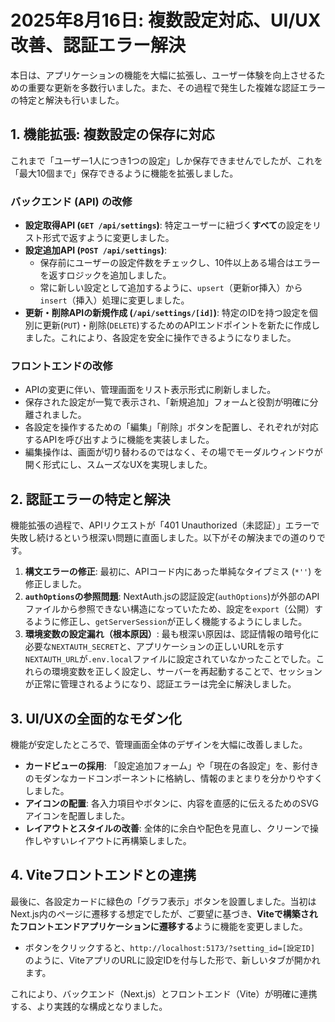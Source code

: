 # 2025年8月16日: 複数設定対応、UI/UX改善、認証エラー解決

本日は、アプリケーションの機能を大幅に拡張し、ユーザー体験を向上させるための重要な更新を多数行いました。また、その過程で発生した複雑な認証エラーの特定と解決も行いました。

## 1. 機能拡張: 複数設定の保存に対応

これまで「ユーザー1人につき1つの設定」しか保存できませんでしたが、これを「最大10個まで」保存できるように機能を拡張しました。

### バックエンド (API) の改修

- **設定取得API (`GET /api/settings`)**: 特定ユーザーに紐づく**すべて**の設定をリスト形式で返すように変更しました。
- **設定追加API (`POST /api/settings`)**: 
    - 保存前にユーザーの設定件数をチェックし、10件以上ある場合はエラーを返すロジックを追加しました。
    - 常に新しい設定として追加するように、`upsert`（更新or挿入）から`insert`（挿入）処理に変更しました。
- **更新・削除APIの新規作成 (`/api/settings/[id]`)**: 特定のIDを持つ設定を個別に更新(`PUT`)・削除(`DELETE`)するためのAPIエンドポイントを新たに作成しました。これにより、各設定を安全に操作できるようになりました。

### フロントエンドの改修

- APIの変更に伴い、管理画面をリスト表示形式に刷新しました。
- 保存された設定が一覧で表示され、「新規追加」フォームと役割が明確に分離されました。
- 各設定を操作するための「編集」「削除」ボタンを配置し、それぞれが対応するAPIを呼び出すように機能を実装しました。
- 編集操作は、画面が切り替わるのではなく、その場でモーダルウィンドウが開く形式にし、スムーズなUXを実現しました。

## 2. 認証エラーの特定と解決

機能拡張の過程で、APIリクエストが「401 Unauthorized（未認証）」エラーで失敗し続けるという根深い問題に直面しました。以下がその解決までの道のりです。

1.  **構文エラーの修正**: 最初に、APIコード内にあった単純なタイプミス (`*''`) を修正しました。
2.  **`authOptions`の参照問題**: NextAuth.jsの認証設定(`authOptions`)が外部のAPIファイルから参照できない構造になっていたため、設定を`export`（公開）するように修正し、`getServerSession`が正しく機能するようにしました。
3.  **環境変数の設定漏れ（根本原因）**: 最も根深い原因は、認証情報の暗号化に必要な`NEXTAUTH_SECRET`と、アプリケーションの正しいURLを示す`NEXTAUTH_URL`が`.env.local`ファイルに設定されていなかったことでした。これらの環境変数を正しく設定し、サーバーを再起動することで、セッションが正常に管理されるようになり、認証エラーは完全に解決しました。

## 3. UI/UXの全面的なモダン化

機能が安定したところで、管理画面全体のデザインを大幅に改善しました。

- **カードビューの採用**: 「設定追加フォーム」や「現在の各設定」を、影付きのモダンなカードコンポーネントに格納し、情報のまとまりを分かりやすくしました。
- **アイコンの配置**: 各入力項目やボタンに、内容を直感的に伝えるためのSVGアイコンを配置しました。
- **レイアウトとスタイルの改善**: 全体的に余白や配色を見直し、クリーンで操作しやすいレイアウトに再構築しました。

## 4. Viteフロントエンドとの連携

最後に、各設定カードに緑色の「グラフ表示」ボタンを設置しました。当初はNext.js内のページに遷移する想定でしたが、ご要望に基づき、**Viteで構築されたフロントエンドアプリケーションに遷移する**ように機能を変更しました。

- ボタンをクリックすると、`http://localhost:5173/?setting_id=[設定ID]` のように、ViteアプリのURLに設定IDを付与した形で、新しいタブが開かれます。

これにより、バックエンド（Next.js）とフロントエンド（Vite）が明確に連携する、より実践的な構成となりました。
